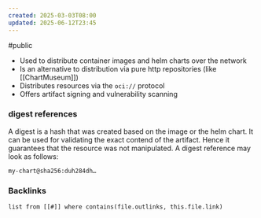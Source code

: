 ```yaml
---
created: 2025-03-03T08:00
updated: 2025-06-12T23:45
---
```

#public
- Used to distribute container images and helm charts over the network
- Is an alternative to distribution via pure http repositories (like [[ChartMuseum]])
- Distributes resources via the `oci://` protocol
- Offers artifact signing and vulnerability scanning

### digest references
A digest is a hash that was created based on the image or the helm chart. It can be used for validating the exact contend of the artifact. Hence it guarantees that the resource was not manipulated. A digest reference may look as follows: 
```
my-chart@sha256:duh284dh…
```


### Backlinks
```dataview 
list from [[#]] where contains(file.outlinks, this.file.link)
```

